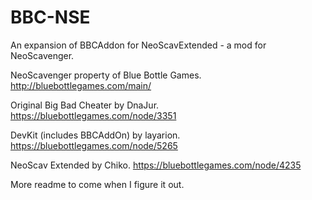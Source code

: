 # BBC-NSE
An expansion of BBCAddon for NeoScavExtended - a mod for NeoScavenger.

NeoScavenger property of Blue Bottle Games. http://bluebottlegames.com/main/

Original Big Bad Cheater by DnaJur. https://bluebottlegames.com/node/3351

DevKit (includes BBCAddOn) by layarion. https://bluebottlegames.com/node/5265

NeoScav Extended by Chiko. https://bluebottlegames.com/node/4235

More readme to come when I figure it out.

